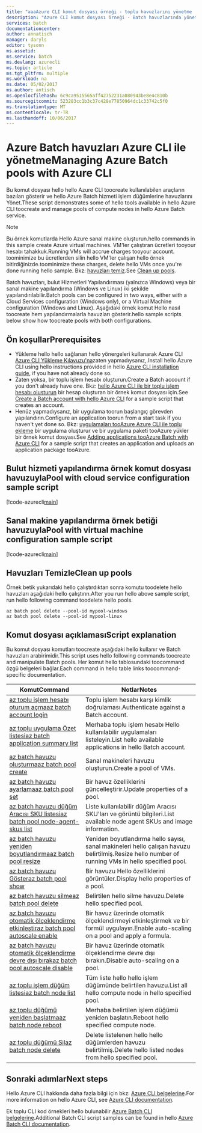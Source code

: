 ```yaml
---
title: "aaaAzure CLI komut dosyası örneği - toplu havuzlarını yönetme | Microsoft Docs"
description: "Azure CLI komut dosyası örneği - Batch havuzlarında yönetme"
services: batch
documentationcenter: 
author: annatisch
manager: daryls
editor: tysonn
ms.assetid: 
ms.service: batch
ms.devlang: azurecli
ms.topic: article
ms.tgt_pltfrm: multiple
ms.workload: na
ms.date: 05/02/2017
ms.author: antisch
ms.openlocfilehash: 6c9ca9515565aff42752231a080943be8e4c810b
ms.sourcegitcommit: 523283cc1b3c37c428e77850964dc1c33742c5f0
ms.translationtype: MT
ms.contentlocale: tr-TR
ms.lasthandoff: 10/06/2017
---
```

# <a name="managing-azure-batch-pools-with-azure-cli"></a><span data-ttu-id="26bdf-103">Azure Batch havuzları Azure CLI ile yönetme</span><span class="sxs-lookup"><span data-stu-id="26bdf-103">Managing Azure Batch pools with Azure CLI</span></span>

<span data-ttu-id="26bdf-104">Bu komut dosyası hello hello Azure CLI toocreate kullanılabilen araçların bazıları gösterir ve hello Azure Batch hizmeti işlem düğümlerine havuzlarını Yönet.</span><span class="sxs-lookup"><span data-stu-id="26bdf-104">These script demonstrates some of hello tools available in hello Azure CLI toocreate and manage pools of compute nodes in hello Azure Batch service.</span></span>

> [!NOTE]
> <span data-ttu-id="26bdf-105">Bu örnek komutlarda Hello Azure sanal makine oluşturun.</span><span class="sxs-lookup"><span data-stu-id="26bdf-105">hello commands in this sample create Azure virtual machines.</span></span> <span data-ttu-id="26bdf-106">VM'ler çalıştıran ücretleri tooyour hesabı tahakkuk.</span><span class="sxs-lookup"><span data-stu-id="26bdf-106">Running VMs will accrue charges tooyour account.</span></span> <span data-ttu-id="26bdf-107">toominimize bu ücretlerden silin hello VM'ler çalışan hello örnek bitirdiğinizde.</span><span class="sxs-lookup"><span data-stu-id="26bdf-107">toominimize these charges, delete hello VMs once you're done running hello sample.</span></span> <span data-ttu-id="26bdf-108">Bkz: [havuzları temiz](#clean-up-pools).</span><span class="sxs-lookup"><span data-stu-id="26bdf-108">See [Clean up pools](#clean-up-pools).</span></span>

<span data-ttu-id="26bdf-109">Batch havuzları, bulut Hizmetleri Yapılandırması (yalnızca Windows) veya bir sanal makine yapılandırma (Windows ve Linux) iki şekilde yapılandırılabilir.</span><span class="sxs-lookup"><span data-stu-id="26bdf-109">Batch pools can be configured in two ways, either with a Cloud Services configuration (Windows only), or a Virtual Machine configuration (Windows and Linux).</span></span> <span data-ttu-id="26bdf-110">Aşağıdaki örnek komut Hello nasıl toocreate hem yapılandırmalarla havuzları gösterir.</span><span class="sxs-lookup"><span data-stu-id="26bdf-110">hello sample scripts below show how toocreate pools with both configurations.</span></span>

## <a name="prerequisites"></a><span data-ttu-id="26bdf-111">Ön koşullar</span><span class="sxs-lookup"><span data-stu-id="26bdf-111">Prerequisites</span></span>

- <span data-ttu-id="26bdf-112">Yükleme hello hello sağlanan hello yönergeleri kullanarak Azure CLI [Azure CLI Yükleme Kılavuzu'na](https://docs.microsoft.com/cli/azure/install-azure-cli)zaten yapmadıysanız,.</span><span class="sxs-lookup"><span data-stu-id="26bdf-112">Install hello Azure CLI using hello instructions provided in hello [Azure CLI installation guide](https://docs.microsoft.com/cli/azure/install-azure-cli), if you have not already done so.</span></span>
- <span data-ttu-id="26bdf-113">Zaten yoksa, bir toplu işlem hesabı oluşturun.</span><span class="sxs-lookup"><span data-stu-id="26bdf-113">Create a Batch account if you don't already have one.</span></span> <span data-ttu-id="26bdf-114">Bkz: [hello Azure CLI ile bir toplu işlem hesabı oluşturun](https://docs.microsoft.com/azure/batch/scripts/batch-cli-sample-create-account) bir hesap oluşturan bir örnek komut dosyası için.</span><span class="sxs-lookup"><span data-stu-id="26bdf-114">See [Create a Batch account with hello Azure CLI](https://docs.microsoft.com/azure/batch/scripts/batch-cli-sample-create-account) for a sample script that creates an account.</span></span>
- <span data-ttu-id="26bdf-115">Henüz yapmadıysanız, bir uygulama toorun başlangıç görevden yapılandırın.</span><span class="sxs-lookup"><span data-stu-id="26bdf-115">Configure an application toorun from a start task if you haven't yet done so.</span></span> <span data-ttu-id="26bdf-116">Bkz: [uygulamaları tooAzure Azure CLI ile toplu ekleme](https://docs.microsoft.com/azure/batch/scripts/batch-cli-sample-add-application) bir uygulama oluşturur ve bir uygulama paketi tooAzure yükler bir örnek komut dosyası.</span><span class="sxs-lookup"><span data-stu-id="26bdf-116">See [Adding applications tooAzure Batch with Azure CLI](https://docs.microsoft.com/azure/batch/scripts/batch-cli-sample-add-application) for a sample script that creates an application and uploads an application package tooAzure.</span></span>

## <a name="pool-with-cloud-service-configuration-sample-script"></a><span data-ttu-id="26bdf-117">Bulut hizmeti yapılandırma örnek komut dosyası havuzuyla</span><span class="sxs-lookup"><span data-stu-id="26bdf-117">Pool with cloud service configuration sample script</span></span>

[!code-azurecli[main](../../../cli_scripts/batch/manage-pool/manage-pool-windows.sh "Manage Cloud Services Pools")]

## <a name="pool-with-virtual-machine-configuration-sample-script"></a><span data-ttu-id="26bdf-118">Sanal makine yapılandırma örnek betiği havuzuyla</span><span class="sxs-lookup"><span data-stu-id="26bdf-118">Pool with virtual machine configuration sample script</span></span>

[!code-azurecli[main](../../../cli_scripts/batch/manage-pool/manage-pool-linux.sh "Manage Virtual Machine Pools")]

## <a name="clean-up-pools"></a><span data-ttu-id="26bdf-119">Havuzları Temizle</span><span class="sxs-lookup"><span data-stu-id="26bdf-119">Clean up pools</span></span>

<span data-ttu-id="26bdf-120">Örnek betik yukarıdaki hello çalıştırdıktan sonra komutu toodelete hello havuzları aşağıdaki hello çalıştırın.</span><span class="sxs-lookup"><span data-stu-id="26bdf-120">After you run hello above sample script, run hello following command toodelete hello pools.</span></span>
```azurecli
az batch pool delete --pool-id mypool-windows
az batch pool delete --pool-id mypool-linux
```

## <a name="script-explanation"></a><span data-ttu-id="26bdf-121">Komut dosyası açıklaması</span><span class="sxs-lookup"><span data-stu-id="26bdf-121">Script explanation</span></span>

<span data-ttu-id="26bdf-122">Bu komut dosyası komutları toocreate aşağıdaki hello kullanır ve Batch havuzları arabirimidir.</span><span class="sxs-lookup"><span data-stu-id="26bdf-122">This script uses hello following commands toocreate and manipulate Batch pools.</span></span>
<span data-ttu-id="26bdf-123">Her komut hello tablosundaki toocommand özgü belgeleri bağlar.</span><span class="sxs-lookup"><span data-stu-id="26bdf-123">Each command in hello table links toocommand-specific documentation.</span></span>

| <span data-ttu-id="26bdf-124">Komut</span><span class="sxs-lookup"><span data-stu-id="26bdf-124">Command</span></span> | <span data-ttu-id="26bdf-125">Notlar</span><span class="sxs-lookup"><span data-stu-id="26bdf-125">Notes</span></span> |
|---|---|
| [<span data-ttu-id="26bdf-126">az toplu işlem hesabı oturum açma</span><span class="sxs-lookup"><span data-stu-id="26bdf-126">az batch account login</span></span>](https://docs.microsoft.com/cli/azure/batch/account#login) | <span data-ttu-id="26bdf-127">Toplu işlem hesabı karşı kimlik doğrulaması.</span><span class="sxs-lookup"><span data-stu-id="26bdf-127">Authenticate against a Batch account.</span></span>  |
| [<span data-ttu-id="26bdf-128">az toplu uygulama Özet listesi</span><span class="sxs-lookup"><span data-stu-id="26bdf-128">az batch application summary list</span></span>](https://docs.microsoft.com/cli/azure/batch/application/summary#list) | <span data-ttu-id="26bdf-129">Merhaba toplu işlem hesabı Hello kullanılabilir uygulamaları listeleyin.</span><span class="sxs-lookup"><span data-stu-id="26bdf-129">List hello available applications in hello Batch account.</span></span>  |
| [<span data-ttu-id="26bdf-130">az batch havuzu oluşturma</span><span class="sxs-lookup"><span data-stu-id="26bdf-130">az batch pool create</span></span>](https://docs.microsoft.com/cli/azure/batch/pool#create) | <span data-ttu-id="26bdf-131">Sanal makineleri havuzu oluşturun.</span><span class="sxs-lookup"><span data-stu-id="26bdf-131">Create a pool of VMs.</span></span>  |
| [<span data-ttu-id="26bdf-132">az batch havuzu ayarlama</span><span class="sxs-lookup"><span data-stu-id="26bdf-132">az batch pool set</span></span>](https://docs.microsoft.com/cli/azure/batch/pool#set) | <span data-ttu-id="26bdf-133">Bir havuz özelliklerini güncelleştirir.</span><span class="sxs-lookup"><span data-stu-id="26bdf-133">Update properties of a pool.</span></span>  |
| [<span data-ttu-id="26bdf-134">az batch havuzu düğüm Aracısı SKU listesi</span><span class="sxs-lookup"><span data-stu-id="26bdf-134">az batch pool node-agent-skus list</span></span>](https://docs.microsoft.com/cli/azure/batch/pool/node-agent-skus#list) | <span data-ttu-id="26bdf-135">Liste kullanılabilir düğüm Aracısı SKU'ları ve görüntü bilgileri.</span><span class="sxs-lookup"><span data-stu-id="26bdf-135">List available node agent SKUs and image information.</span></span>  |
| [<span data-ttu-id="26bdf-136">az batch havuzu yeniden boyutlandırma</span><span class="sxs-lookup"><span data-stu-id="26bdf-136">az batch pool resize</span></span>](https://docs.microsoft.com/cli/azure/batch/pool#resize) | <span data-ttu-id="26bdf-137">Yeniden boyutlandırma hello sayısı, sanal makineleri hello çalışan havuzu belirtilmiş.</span><span class="sxs-lookup"><span data-stu-id="26bdf-137">Resize hello number of running VMs in hello specified pool.</span></span>  |
| [<span data-ttu-id="26bdf-138">az batch havuzu Göster</span><span class="sxs-lookup"><span data-stu-id="26bdf-138">az batch pool show</span></span>](https://docs.microsoft.com/cli/azure/batch/pool#show) | <span data-ttu-id="26bdf-139">Bir havuzu Hello özelliklerini görüntüler.</span><span class="sxs-lookup"><span data-stu-id="26bdf-139">Display hello properties of a pool.</span></span>  |
| [<span data-ttu-id="26bdf-140">az batch havuzu silme</span><span class="sxs-lookup"><span data-stu-id="26bdf-140">az batch pool delete</span></span>](https://docs.microsoft.com/cli/azure/batch/pool#delete) | <span data-ttu-id="26bdf-141">Belirtilen hello silme havuzu.</span><span class="sxs-lookup"><span data-stu-id="26bdf-141">Delete hello specified pool.</span></span>  |
| [<span data-ttu-id="26bdf-142">az batch havuzu otomatik ölçeklendirme etkinleştir</span><span class="sxs-lookup"><span data-stu-id="26bdf-142">az batch pool autoscale enable</span></span>](https://docs.microsoft.com/cli/azure/batch/pool/autoscale#enable) | <span data-ttu-id="26bdf-143">Bir havuz üzerinde otomatik ölçeklendirmeyi etkinleştirmek ve bir formül uygulayın.</span><span class="sxs-lookup"><span data-stu-id="26bdf-143">Enable auto-scaling on a pool and apply a formula.</span></span>  |
| [<span data-ttu-id="26bdf-144">az batch havuzu otomatik ölçeklendirme devre dışı bırak</span><span class="sxs-lookup"><span data-stu-id="26bdf-144">az batch pool autoscale disable</span></span>](https://docs.microsoft.com/cli/azure/batch/pool/autoscale#disable) | <span data-ttu-id="26bdf-145">Bir havuz üzerinde otomatik ölçeklendirme devre dışı bırakın.</span><span class="sxs-lookup"><span data-stu-id="26bdf-145">Disable auto-scaling on a pool.</span></span>  |
| [<span data-ttu-id="26bdf-146">az toplu işlem düğüm listesi</span><span class="sxs-lookup"><span data-stu-id="26bdf-146">az batch node list</span></span>](https://docs.microsoft.com/cli/azure/batch/node#list) | <span data-ttu-id="26bdf-147">Tüm liste hello hello işlem düğümünde belirtilen havuzu.</span><span class="sxs-lookup"><span data-stu-id="26bdf-147">List all hello compute node in hello specified pool.</span></span>  |
| [<span data-ttu-id="26bdf-148">az toplu düğümü yeniden başlatma</span><span class="sxs-lookup"><span data-stu-id="26bdf-148">az batch node reboot</span></span>](https://docs.microsoft.com/cli/azure/batch/node#reboot) | <span data-ttu-id="26bdf-149">Merhaba belirtilen işlem düğümü yeniden başlatın.</span><span class="sxs-lookup"><span data-stu-id="26bdf-149">Reboot hello specified compute node.</span></span>  |
| [<span data-ttu-id="26bdf-150">az toplu düğümü Sil</span><span class="sxs-lookup"><span data-stu-id="26bdf-150">az batch node delete</span></span>](https://docs.microsoft.com/cli/azure/batch/node#delete) | <span data-ttu-id="26bdf-151">Delete listelenen hello hello düğümlerden havuzu belirtilmiş.</span><span class="sxs-lookup"><span data-stu-id="26bdf-151">Delete hello listed nodes from hello specified pool.</span></span>  |

## <a name="next-steps"></a><span data-ttu-id="26bdf-152">Sonraki adımlar</span><span class="sxs-lookup"><span data-stu-id="26bdf-152">Next steps</span></span>

<span data-ttu-id="26bdf-153">Hello Azure CLI hakkında daha fazla bilgi için bkz: [Azure CLI belgelerine](https://docs.microsoft.com/cli/azure/overview).</span><span class="sxs-lookup"><span data-stu-id="26bdf-153">For more information on hello Azure CLI, see [Azure CLI documentation](https://docs.microsoft.com/cli/azure/overview).</span></span>

<span data-ttu-id="26bdf-154">Ek toplu CLI kod örnekleri hello bulunabilir [Azure Batch CLI belgelerine](../batch-cli-samples.md).</span><span class="sxs-lookup"><span data-stu-id="26bdf-154">Additional Batch CLI script samples can be found in hello [Azure Batch CLI documentation](../batch-cli-samples.md).</span></span>

